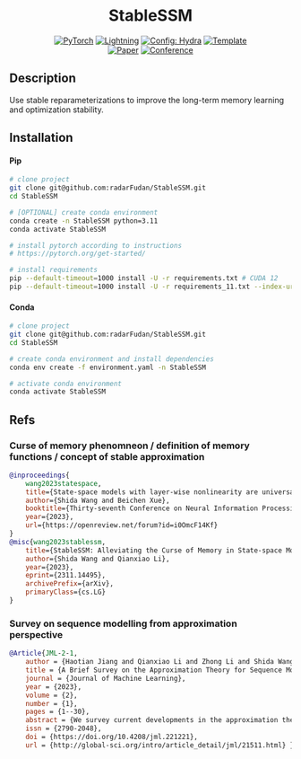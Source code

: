 <div align="center">

# StableSSM

<a href="https://pytorch.org/get-started/locally/"><img alt="PyTorch" src="https://img.shields.io/badge/PyTorch-ee4c2c?logo=pytorch&logoColor=white"></a>
<a href="https://pytorchlightning.ai/"><img alt="Lightning" src="https://img.shields.io/badge/-Lightning-792ee5?logo=pytorchlightning&logoColor=white"></a>
<a href="https://hydra.cc/"><img alt="Config: Hydra" src="https://img.shields.io/badge/Config-Hydra-89b8cd"></a>
<a href="https://github.com/ashleve/lightning-hydra-template"><img alt="Template" src="https://img.shields.io/badge/-Lightning--Hydra--Template-017F2F?style=flat&logo=github&labelColor=gray"></a><br>
[![Paper](http://img.shields.io/badge/paper-arxiv.2311.14495-B31B1B.svg)](https://arxiv.org/abs/2311.14495)
[![Conference](http://img.shields.io/badge/AnyConference-year-4b44ce.svg)](https://papers.nips.cc/paper/2020)

</div>

## Description

Use stable reparameterizations to improve the long-term memory learning and optimization stability.

## Installation

#### Pip

```bash
# clone project
git clone git@github.com:radarFudan/StableSSM.git
cd StableSSM

# [OPTIONAL] create conda environment
conda create -n StableSSM python=3.11
conda activate StableSSM

# install pytorch according to instructions
# https://pytorch.org/get-started/

# install requirements
pip --default-timeout=1000 install -U -r requirements.txt # CUDA 12
pip --default-timeout=1000 install -U -r requirements_11.txt --index-url https://download.pytorch.org/whl/cu117 # CUDA11
```

#### Conda

```bash
# clone project
git clone git@github.com:radarFudan/StableSSM.git
cd StableSSM

# create conda environment and install dependencies
conda env create -f environment.yaml -n StableSSM

# activate conda environment
conda activate StableSSM
```

## Refs

### Curse of memory phenomneon / definition of memory functions / concept of stable approximation

```bibtex
@inproceedings{
    wang2023statespace,
    title={State-space models with layer-wise nonlinearity are universal approximators with exponential decaying memory},
    author={Shida Wang and Beichen Xue},
    booktitle={Thirty-seventh Conference on Neural Information Processing Systems},
    year={2023},
    url={https://openreview.net/forum?id=i0OmcF14Kf}
}
@misc{wang2023stablessm,
    title={StableSSM: Alleviating the Curse of Memory in State-space Models through Stable Reparameterization},
    author={Shida Wang and Qianxiao Li},
    year={2023},
    eprint={2311.14495},
    archivePrefix={arXiv},
    primaryClass={cs.LG}
}
```

### Survey on sequence modelling from approximation perspective

```bibtex
@Article{JML-2-1,
    author = {Haotian Jiang and Qianxiao Li and Zhong Li and Shida Wang},
    title = {A Brief Survey on the Approximation Theory for Sequence Modelling},
    journal = {Journal of Machine Learning},
    year = {2023},
    volume = {2},
    number = {1},
    pages = {1--30},
    abstract = {We survey current developments in the approximation theory of sequence modelling in machine learning. Particular emphasis is placed on classifying existing results for various model architectures through the lens of classical approximation paradigms, and the insights one can gain from these results. We also outline some future research directions towards building a theory of sequence modelling.},
    issn = {2790-2048},
    doi = {https://doi.org/10.4208/jml.221221},
    url = {http://global-sci.org/intro/article_detail/jml/21511.html} }
```
